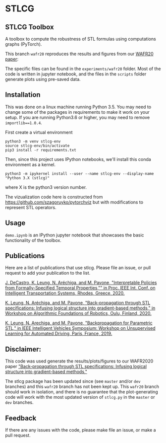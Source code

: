 STLCG
======


## STLCG Toolbox

A toolbox to compute the robustness of STL formulas using computations graphs (PyTorch).

This branch `wafr20` reproduces the results and figures from our [WAFR20 paper](http://asl.stanford.edu/wp-content/papercite-data/pdf/Leung.Arechiga.Pavone.WAFR20.pdf):

The specific files can be found in the `experiments/wafr20` folder. Most of the code is written in jupyter notebook, and the files in the `scripts` folder generate plots using pre-saved data.


## Installation
This was done on a linux machine running Python 3.5. You may need to change some of the packages in requirements to make it work on your setup. If you are running Python3.6 or higher, you may need to remove `importlib==1.0.4`.

First create a virtual environment
```
python3 -m venv stlcg-env
source stlcg-env/bin/activate
pip3 install -r requirements.txt
```
Then, since this project uses IPython notebooks, we'll install this conda environment as a kernel.
```
python3 -m ipykernel install --user --name stlcg-env --display-name "Python 3.X (stlcg)"
```
where X is the python3 version number.

The vizualization code here is constructed from https://github.com/szagoruyko/pytorchviz but with modifications to represent STL operators.


## Usage

`demo.ipynb` is an IPython jupyter notebook that showcases the basic functionality of the toolbox.

## Publications
Here are a list of publications that use stlcg. Please file an issue, or pull request to add your publication to the list.


[J. DeCastro, K. Leung, N. Aréchiga, and M. Pavone, "Interpretable Policies from Formally-Specified Temporal Properties,"" in Proc. IEEE Int. Conf. on Intelligent Transportation Systems, Rhodes, Greece, 2020.](http://asl.stanford.edu/wp-content/papercite-data/pdf/DeCastro.Leung.ea.ITSC20.pdf)

[K. Leung, N. Aréchiga, and M. Pavone, "Back-propagation through STL specifications: Infusing logical structure into gradient-based methods," in Workshop on Algorithmic Foundations of Robotics, Oulu, Finland, 2020.](http://asl.stanford.edu/wp-content/papercite-data/pdf/Leung.Arechiga.Pavone.WAFR20.pdf)

[K. Leung, N. Arechiga, and M. Pavone, "Backpropagation for Parametric STL," in IEEE Intelligent Vehicles Symposium: Workshop on Unsupervised Learning for Automated Driving, Paris, France, 2019.](http://asl.stanford.edu/wp-content/papercite-data/pdf/Leung.Arechiga.ea.ULAD19.pdf)



## Disclaimer:
This code was used generate the results/plots/figures to our WAFR2020 paper ["Back-propagation through STL specifications: Infusing logical structure into gradient-based methods,"](http://asl.stanford.edu/wp-content/papercite-data/pdf/Leung.Arechiga.Pavone.WAFR20.pdf)

The stlcg package has been updated since (see `master` and/or `dev` branches) and this `wafr20` branch has not been kept up. This `wafr20` branch should work in isolation, and there is no guarantee that the plot-generating code will work with the most updated version of `stlcg.py` in the `master`  or `dev` branches. 


## Feedback

If there are any issues with the code, please make file an issue, or make a pull request.

